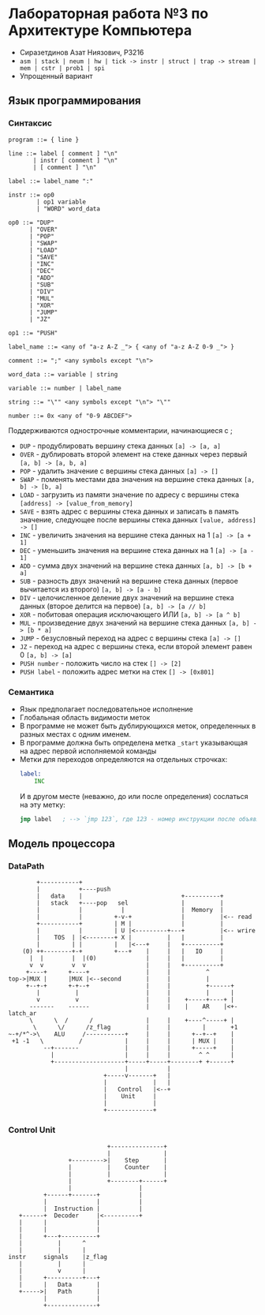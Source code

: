 # Лабораторная работа №3 по Архитектуре Компьютера
- Сиразетдинов Азат Ниязович, P3216
- ```asm | stack | neum | hw | tick -> instr | struct | trap -> stream | mem | cstr | prob1 | spi```
- Упрощенный вариант

## Язык программирования
### Синтаксис
``` ebnf
program ::= { line }

line ::= label [ comment ] "\n"
       | instr [ comment ] "\n"
       | [ comment ] "\n"

label ::= label_name ":"

instr ::= op0 
        | op1 variable
        | "WORD" word_data

op0 ::= "DUP" 
      | "OVER"
      | "POP"
      | "SWAP"
      | "LOAD"
      | "SAVE"
      | "INC"
      | "DEC"
      | "ADD"
      | "SUB"
      | "DIV"
      | "MUL"
      | "XOR"
      | "JUMP"
      | "JZ"

op1 ::= "PUSH"

label_name ::= <any of "a-z A-Z _"> { <any of "a-z A-Z 0-9 _"> }

comment ::= ";" <any symbols except "\n">

word_data ::= variable | string

variable ::= number | label_name

string ::= "\"" <any symbols except "\n"> "\""

number ::= 0x <any of "0-9 ABCDEF">
```

Поддерживаются однострочные комментарии, начинающиеся с ;

  - ```DUP``` - продублировать вершину стека данных ```[a] -> [a, a]```
  - ```OVER``` - дублировать второй элемент на стеке данных через первый ```[a, b] -> [a, b, a]```
  - ```POP``` - удалить значение с вершины стека данных ```[a] -> []```
  - ```SWAP``` - поменять местами два значения на вершине стека данных ```[a, b] -> [b, a]```
  - ```LOAD``` - загрузить из памяти значение по адресу с вершины стека ```[address] -> [value_from_memory]```
  - ```SAVE``` - взять адрес с вершины стека данных и записать в память значение, следующее после вершины стека данных ```[value, address] -> []```
  - ```INC``` - увеличить значения на вершине стека данных на 1 ```[a] -> [a + 1]```
  - ```DEC``` - уменьшить значения на вершине стека данных на 1 ```[a] -> [a - 1]```
  - ```ADD``` - сумма двух значений на вершине стека данных ```[a, b] -> [b + a]```
  - ```SUB``` - разность двух значений на вершине стека данных (первое вычитается из второго) ```[a, b] -> [a - b]```
  - ```DIV``` - целочисленное деление двух значений на вершине стека данных (второе делится на первое) ```[a, b] -> [a // b]```
  - ```XOR``` - побитовая операция исключающего ИЛИ ```[a, b] -> [a ^ b]```
  - ```MUL``` - произведение двух значений на вершине стека данных ```[a, b] -> [b * a]```
  - ```JUMP``` - безусловный переход на адрес с вершины стека ```[a] -> []```
  - ```JZ``` - переход на адрес с вершины стека, если второй элемент равен 0 ```[a, b] -> [a] ```
  - ```PUSH number``` - положить число на стек ```[] -> [2]```
  - ```PUSH label``` - положить адрес метки на стек ```[] -> [0x801]```

### Семантика
  - Язык предполагает последовательное исполнение
  - Глобальная область видимости меток
  - В программе не может быть дублирующихся меток, определенных в разных местах с одним именем. 
  - В программе должна быть определена метка ```_start``` указывающая на адрес первой исполняемой команды
  - Метки для переходов определяются на отдельных строчках:
    ``` asm
    label: 
        INC
    ```
    И в другом месте (неважно, до или после определения) сослаться на эту метку:
    ``` asm 
    jmp label   ; --> `jmp 123`, где 123 - номер инструкции после объявления метки
    ```

## Модель процессора

### DataPath

[//]: # (https://asciiflow.com/#/share/eJzFVstKw0AU%2FZUwK7UtfWwK3YkrwVJQAy6CZWhHW0yTkk6xtVSk%2BAkh%2BhGuupR%2BTb7ESTNJk3nkMVl4Ccm9meQ87syEbIAFZwj0rKVp1oEJ18gBPbAxwMoAvXar1akbYE3STrdLMoxWmBQG0Gj47qHIoSmEYVgJlsQAgz1fLiaVcMcQQ56Fi7I%2BOZ4FhqMXgX57Hgwik%2BeTFNm9kVanW300s521GirV7f2KZpbV7H990sccBMc8R6meBnmf91S5T0Gup9SWm%2BqUz1dn6iAh8%2F3gLsxzmbQHkSkFn5SNB2L4mUGFVX7WOleZT%2FY%2Bp4WcrweZjo%2F3E4NRHShKhQg7p5u%2Bd6AncS3HVumh4D1ho7gdwPLHavfsc4QJ23Of7t9dXw9W2i7GCOvT6ligkW2NMzl4LSc3ru9%2B%2BO7PEYsk39Xc5DVSttcFBLluZLheqr0FcAstBSGb1Gzp%2FtHL5W30djS9JsSjyRA6MadBIpk1w6JZzqO3L%2BqRIYzo3oZPJnyW8jF5rZ3AfW%2FUmheP4QKPwC9v9BC38L7kCLMmI2WLiGm0U8a4BmaRaHQHiqCTAHkGinAVMyQAY0LKEX6B4q9QNvL%2FHqW%2BLtJIN0jSrkJ4Ai3RD5dQY0UuQV0d8cq2sGObGvfDUVWpbk2xULkinrRWwCux5HKYwBZs%2FwD5cyhO&#41;)
```
        +-----------+                                                    
        |           +----push                                            
        |   data    |                            +----------+            
        |   stack   +----pop   sel               |          |            
        |           |           |                |  Memory  |            
        |           |         +-v-+              |          |<-- read    
        +-----------+         | M |              |          |            
        |           |         | U |<---------+---+          |<-- wrire   
        |    TOS  | |<--------+ X |          |   |          |            
        |         | |         |   |<---+     |   +----------+            
    (0) ++--------+-+         +---+    |     |   |   IO     |            
      |  |        |  |(0)              |     |   |          |            
      v  v        v  v                 |     |   +----------+            
     +----+      +----+                |     |          ^                
top->|MUX |      |MUX |<--second       |     |          |                
     +--+-+      +-+--+                |     |          +------+         
        |          |                   |     |          |      |         
        v          v                   |     |    +-----+----+ |         
      -------    ------                |     |    |    AR    |<+-latch_ar
      \      \  /      /               |     |    +----^-----+ |         
       \      \/      /z_flag          |     |         |       +1        
~-+/*^->\    ALU     /-----------+     |     |      +--+--+    |         
 +1 -1   \          /            |     |     |      | MUX |    |         
          --+-------             |     |     |      +-----+    |         
            |                    |     |     |        ^ ^      |         
            +--------------------+-----+-----+--------+ +------+         
                                 |           |                           
                           +-----v-------+   |                           
                           |             |   |                           
                           |   Control   |<--+                           
                           |    Unit     |                               
                           |             |                               
                           +-------------+                               
```

### Control Unit

[//]: # (https://asciiflow.com/#/share/eJytkk0KwjAQha9SZt2VC63d1o07QdwFJNSohZpIO4K1dOcRpN5FPI0nMdoq9DepNmSRGfK9N5NJDJzuGNjgCI6B8I0F9xBM8GnEApmOCRwJ2GNrZBKI5GlgDeUJ2RFlQMBoWY%2FLvesmhCsUq5k6RmGU3nOlObK9UqkSOOLAkQUdKa2qtVvQfb2qeTFbYLoaaim21dNGTXmIwcFFT3AF1VzehLlilU3qfet61u3pq6zVx2f1Rf06hQbFgrX8%2FTWEkqr1ySnvNap3EHobTv0wJ07LtU83%2FflUqLQr1f%2FbZocJRVpupZ4q7%2FSWATOKWw2Fpit6zN%2B9QwLJE2RWRN4%3D&#41;)
```
                            +---------------+
                            |               |
                 +--------->|    Step       |
                 |          |    Counter    |
                 |          |               |
                 |          +--------+------+
                 |                   |       
          +------+-------+           |       
          |              |           |       
          |  Instruction |           |       
   +------+  Decoder     |<----------+       
   |      |              |                   
   |      |              |                   
   |      +---+----------+                   
   |          |      ^                       
   |          |      |                       
instr     signals    |z_flag                 
   |          |      |                       
   |          v      |                       
   |      +----------+---+                   
   |      |   Data       |                   
   +----->|   Path       |                   
          |              |                   
          +--------------+                   
```
